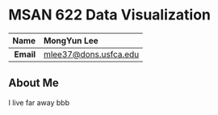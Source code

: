 MSAN 622 Data Visualization
==============================

| **Name**  | MongYun Lee |
|----------:|:------------|
| **Email** | mlee37@dons.usfca.edu|

## About Me ##

I live far away 
bbb
